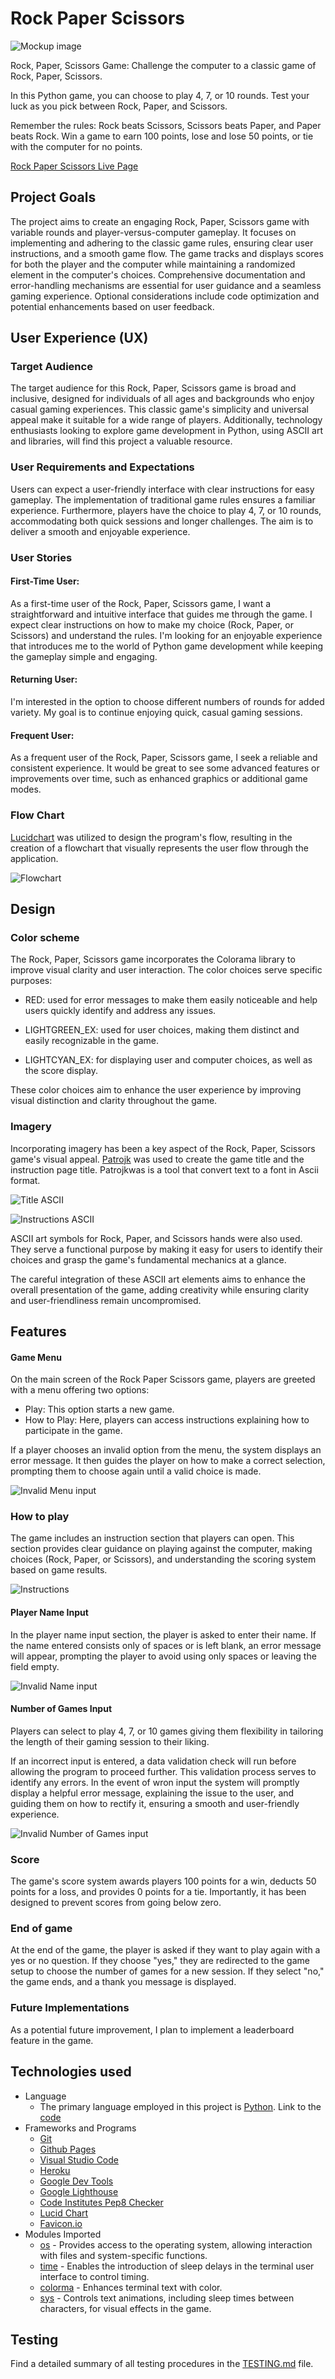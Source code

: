 # Rock Paper Scissors

![Mockup image](documentation\images\homepage.PNG)

Rock, Paper, Scissors Game: Challenge the computer to a classic game of Rock, Paper, Scissors.

In this Python game, you can choose to play 4, 7, or 10 rounds. Test your luck as you pick between Rock, Paper, and Scissors.

Remember the rules: Rock beats Scissors, Scissors beats Paper, and Paper beats Rock. Win a game to earn 100 points, lose and lose 50 points, or tie with the computer for no points.

[Rock Paper Scissors Live Page](https://rock-paper-scissors-pp3-b3c7dd81e311.herokuapp.com/)

## Project Goals

The project aims to create an engaging Rock, Paper, Scissors game with variable rounds and player-versus-computer gameplay.
It focuses on implementing and adhering to the classic game rules, ensuring clear user instructions, and a smooth game flow. The game tracks and displays scores for both the player and the computer while maintaining a randomized element in the computer's choices. Comprehensive documentation and error-handling mechanisms are essential for user guidance and a seamless gaming experience. Optional considerations include code optimization and potential enhancements based on user feedback.

## User Experience (UX)

### Target Audience

The target audience for this Rock, Paper, Scissors game is broad and inclusive, designed for individuals of all ages and backgrounds who enjoy casual gaming experiences. This classic game's simplicity and universal appeal make it suitable for a wide range of players. Additionally, technology enthusiasts looking to explore game development in Python, using ASCII art and libraries, will find this project a valuable resource.

### User Requirements and Expectations

Users can expect a user-friendly interface with clear instructions for easy gameplay. The implementation of traditional game rules ensures a familiar experience. Furthermore, players have the choice to play 4, 7, or 10 rounds, accommodating both quick sessions and longer challenges. The aim is to deliver a smooth and enjoyable experience.

### User Stories

#### First-Time User:

As a first-time user of the Rock, Paper, Scissors game, I want a straightforward and intuitive interface that guides me through the game. I expect clear instructions on how to make my choice (Rock, Paper, or Scissors) and understand the rules. I'm looking for an enjoyable experience that introduces me to the world of Python game development while keeping the gameplay simple and engaging.

#### Returning User:

I'm interested in the option to choose different numbers of rounds for added variety. My goal is to continue enjoying quick, casual gaming sessions.

#### Frequent User:

As a frequent user of the Rock, Paper, Scissors game, I seek a reliable and consistent experience. It would be great to see some advanced features or improvements over time, such as enhanced graphics or additional game modes.

### Flow Chart

[Lucidchart](https://www.lucidchart.com/pages/) was utilized to design the program's flow, resulting in the creation of a flowchart that visually represents the user flow through the application.

![Flowchart](documentation/images/flowchart.png)

## Design

### Color scheme

The Rock, Paper, Scissors game incorporates the Colorama library to improve visual clarity and user interaction. The color choices serve specific purposes:

- RED: used for error messages to make them easily noticeable and help users quickly identify and address any issues.

- LIGHTGREEN_EX: used for user choices, making them distinct and easily recognizable in the game.

- LIGHTCYAN_EX: for displaying user and computer choices, as well as the score display.

These color choices aim to enhance the user experience by improving visual distinction and clarity throughout the game.

### Imagery

Incorporating imagery has been a key aspect of the Rock, Paper, Scissors game's visual appeal. [Patrojk](https://patorjk.com/software/taag/#p=display&f=Graffiti&t=Type%20Something%20) was used to create the game title and the instruction page title. Patrojkwas is a tool that convert text to a font in Ascii format.

![Title ASCII](documentation/images/title.PNG)

![Instructions ASCII](documentation/images/instructions.PNG)

ASCII art symbols for Rock, Paper, and Scissors hands were also used. They serve a functional purpose by making it easy for users to identify their choices and grasp the game's fundamental mechanics at a glance.

The careful integration of these ASCII art elements aims to enhance the overall presentation of the game, adding creativity while ensuring clarity and user-friendliness remain uncompromised.

## Features

#### Game Menu

On the main screen of the Rock Paper Scissors game, players are greeted with a menu offering two options:

- Play: This option starts a new game.
- How to Play: Here, players can access instructions explaining how to participate in the game.

If a player chooses an invalid option from the menu, the system displays an error message. It then guides the player on how to make a correct selection, prompting them to choose again until a valid choice is made.

![Invalid Menu input](documentation/images/invalid-selection.PNG)

### How to play

The game includes an instruction section that players can open. This section provides clear guidance on playing against the computer, making choices (Rock, Paper, or Scissors), and understanding the scoring system based on game results.

![Instructions](documentation/images/instructions-text.png)

#### Player Name Input

In the player name input section, the player is asked to enter their name. If the name entered consists only of spaces or is left blank, an error message will appear, prompting the player to avoid using only spaces or leaving the field empty.

![Invalid Name input](documentation/images/invalid-name.png)

#### Number of Games Input

Players can select to play 4, 7, or 10 games giving them flexibility in tailoring the length of their gaming session to their liking.

If an incorrect input is entered, a data validation check will run before allowing the program to proceed further. This validation process serves to identify any errors. In the event of wron input the system will promptly display a helpful error message, explaining the issue to the user, and guiding them on how to rectify it, ensuring a smooth and user-friendly experience.

![Invalid Number of Games input](documentation/images/invalid-games-number.png)

### Score

The game's score system awards players 100 points for a win, deducts 50 points for a loss, and provides 0 points for a tie. Importantly, it has been designed to prevent scores from going below zero.

### End of game

At the end of the game, the player is asked if they want to play again with a yes or no question. If they choose "yes," they are redirected to the game setup to choose the number of games for a new session. If they select "no," the game ends, and a thank you message is displayed.

### Future Implementations

As a potential future improvement, I plan to implement a leaderboard feature in the game.

## Technologies used

- Language
  - The primary language employed in this project is [Python](https://www.python.org/). Link to the [code](https://github.com/Darioc18/rock-paper-scissors/blob/main/run.py)
- Frameworks and Programs
  - [Git](https://developer.mozilla.org/en-US/docs/Glossary/Git)
  - [Github Pages](https://github.com/)
  - [Visual Studio Code](https://code.visualstudio.com/)
  - [Heroku](https://heroku.com/)
  - [Google Dev Tools](https://developer.chrome.com/docs/devtools/open/)
  - [Google Lighthouse](https://developer.chrome.com/docs/lighthouse/overview/)
  - [Code Institutes Pep8 Checker](https://pep8ci.herokuapp.com/)
  - [Lucid Chart](https://www.lucidchart.com/)
  - [Favicon.io](https://favicon.io/)
- Modules Imported
  - [os](https://docs.python.org/3/library/os.html) - Provides access to the operating system, allowing interaction with files and system-specific functions.
  - [time](https://docs.python.org/3/library/time.html) - Enables the introduction of sleep delays in the terminal user interface to control timing.
  - [colorma](https://pypi.org/project/colorama/) - Enhances terminal text with color.
  - [sys](https://docs.python.org/3/library/sys.html) - Controls text animations, including sleep times between characters, for visual effects in the game.

## Testing

Find a detailed summary of all testing procedures in the [TESTING.md](TESTING.md) file.
